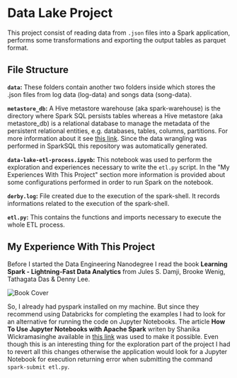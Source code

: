 # Data Lake Project
This project consist of reading data from `.json` files into a Spark application, performs some transformations and exporting the output tables as parquet format. 

## File Structure
**`data`:** These folders contain another two folders inside which stores the .json files from log data (log-data) and songs data (song-data). <br>

**`metastore_db`:** A Hive metastore warehouse (aka spark-warehouse) is the directory where Spark SQL persists tables whereas a Hive metastore (aka metastore_db) is a relational database to manage the metadata of the persistent relational entities, e.g. databases, tables, columns, partitions. For more information about it see [this link](https://jaceklaskowski.gitbooks.io/mastering-spark-sql/content/spark-sql-hive-metastore.html). Since the data wrangling was performed in SparkSQL this repository was automatically generated.<br>

**`data-lake-etl-process.ipynb`:** This notebook was used to perform the exploration and experiences necessary to write the `etl.py` script. In the "My Experiences With This Project" section more information is provided about some configurations performed in order to run Spark on the notebook.<br>

**`derby.log`:** File created due to the execution of the spark-shell. It records informations related to the execution of the spark-shell.

**`etl.py`:** This contains the functions and imports necessary to execute the whole ETL process.

## My Experience With This Project
Before I started the Data Engineering Nanodegree I read the book **Learning Spark - Lightning-Fast Data Analytics** from Jules S. Damji, Brooke Wenig, Tathagata Das & Denny Lee.

![Book Cover](https://m.media-amazon.com/images/I/51hh4ltGnnL._SX379_BO1,204,203,200_.jpg)

So, I already had pyspark installed on my machine. But since they recommend using Databricks for completing the examples I had to look for an alternative for running the code on Jupyter Notebooks. The article **How To Use Jupyter Notebooks with Apache Spark** writen by Shanika Wickramasinghe available in [this link](https://www.bmc.com/blogs/jupyter-notebooks-apache-spark/) was used to make it possible. Even though this is an interesting thing for the exploration part of the project I had to revert all this changes otherwise the application would look for a Jupyter Notebook for execution returning error when submitting the command `spark-submit etl.py`.